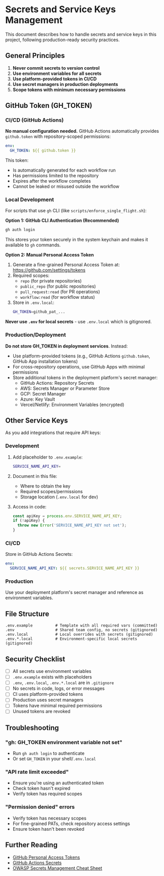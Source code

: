 # Secrets and Service Keys Management

This document describes how to handle secrets and service keys in this project, following production-ready security practices.

## General Principles

1. **Never commit secrets to version control**
2. **Use environment variables for all secrets**
3. **Use platform-provided tokens in CI/CD**
4. **Use secret managers in production deployments**
5. **Scope tokens with minimum necessary permissions**

## GitHub Token (GH_TOKEN)

### CI/CD (GitHub Actions)

**No manual configuration needed.** GitHub Actions automatically provides `github.token` with repository-scoped permissions:

```yaml
env:
  GH_TOKEN: ${{ github.token }}
```

This token:
- Is automatically generated for each workflow run
- Has permissions limited to the repository
- Expires after the workflow completes
- Cannot be leaked or misused outside the workflow

### Local Development

For scripts that use `gh` CLI (like `scripts/enforce_single_flight.sh`):

**Option 1: GitHub CLI Authentication (Recommended)**
```bash
gh auth login
```
This stores your token securely in the system keychain and makes it available to `gh` commands.

**Option 2: Manual Personal Access Token**
1. Generate a fine-grained Personal Access Token at: https://github.com/settings/tokens
2. Required scopes:
   - `repo` (for private repositories)
   - `public_repo` (for public repositories)
   - `pull_request:read` (for PR operations)
   - `workflow:read` (for workflow status)
3. Store in `.env.local`:
   ```bash
   GH_TOKEN=github_pat_...
   ```

**Never use `.env` for local secrets** - use `.env.local` which is gitignored.

### Production/Deployment

**Do not store GH_TOKEN in deployment services**. Instead:

- Use platform-provided tokens (e.g., GitHub Actions `github.token`, GitHub App installation tokens)
- For cross-repository operations, use GitHub Apps with minimal permissions
- Store additional tokens in the deployment platform's secret manager:
  - GitHub Actions: Repository Secrets
  - AWS: Secrets Manager or Parameter Store
  - GCP: Secret Manager
  - Azure: Key Vault
  - Vercel/Netlify: Environment Variables (encrypted)

## Other Service Keys

As you add integrations that require API keys:

### Development
1. Add placeholder to `.env.example`:
   ```bash
   SERVICE_NAME_API_KEY=
   ```

2. Document in this file:
   - Where to obtain the key
   - Required scopes/permissions
   - Storage location (`.env.local` for dev)

3. Access in code:
   ```typescript
   const apiKey = process.env.SERVICE_NAME_API_KEY;
   if (!apiKey) {
     throw new Error('SERVICE_NAME_API_KEY not set');
   }
   ```

### CI/CD
Store in GitHub Actions Secrets:
```yaml
env:
  SERVICE_NAME_API_KEY: ${{ secrets.SERVICE_NAME_API_KEY }}
```

### Production
Use your deployment platform's secret manager and reference as environment variables.

## File Structure

```
.env.example          # Template with all required vars (committed)
.env                  # Shared team config, no secrets (gitignored)
.env.local            # Local overrides with secrets (gitignored)
.env.*.local          # Environment-specific local secrets (gitignored)
```

## Security Checklist

- [ ] All secrets use environment variables
- [ ] `.env.example` exists with placeholders
- [ ] `.env`, `.env.local`, `.env.*.local` are in `.gitignore`
- [ ] No secrets in code, logs, or error messages
- [ ] CI uses platform-provided tokens
- [ ] Production uses secret managers
- [ ] Tokens have minimal required permissions
- [ ] Unused tokens are revoked

## Troubleshooting

### "gh: GH_TOKEN environment variable not set"
- Run `gh auth login` to authenticate
- Or set `GH_TOKEN` in your shell/`.env.local`

### "API rate limit exceeded"
- Ensure you're using an authenticated token
- Check token hasn't expired
- Verify token has required scopes

### "Permission denied" errors
- Verify token has necessary scopes
- For fine-grained PATs, check repository access settings
- Ensure token hasn't been revoked

## Further Reading

- [GitHub Personal Access Tokens](https://docs.github.com/en/authentication/keeping-your-account-and-data-secure/creating-a-personal-access-token)
- [GitHub Actions Secrets](https://docs.github.com/en/actions/security-guides/encrypted-secrets)
- [OWASP Secrets Management Cheat Sheet](https://cheatsheetseries.owasp.org/cheatsheets/Secrets_Management_Cheat_Sheet.html)
